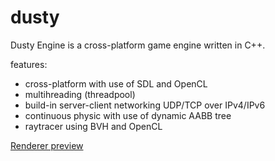 # dusty

Dusty Engine is a cross-platform game engine written in C++.<br/>

features:<br/>
- cross-platform with use of SDL and OpenCL<br/>
- multihreading (threadpool)<br/>
- build-in server-client networking UDP/TCP over IPv4/IPv6<br/>
- continuous physic with use of dynamic AABB tree<br/>
- raytracer using BVH and OpenCL<br/>

[Renderer preview](https://www.youtube.com/watch?v=UGmM1AlRqjM)
